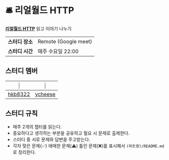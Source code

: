 # 🛎️ 리얼월드 HTTP
[**리얼월드 HTTP**]([https://www.yes24.com/Product/Goods/116977423](https://www.aladin.co.kr/shop/wproduct.aspx?ItemId=187943894)) 읽고 이야기 나누기

<table>
    <tr>
      <td><strong>스터디 장소</td>
      <td>Remote (Google meet)</td>
    </tr>
    <tr>
      <td><strong>스터디 시간</td>
      <td>매주 수요일 22:00</td>
    </tr>
</table> 
        
## 스터디 멤버
|<img src="https://avatars.githubusercontent.com/u/16659000?v=4" width="20%">|<img src="https://avatars.githubusercontent.com/u/81912261?v=4" width="20%">|
|:---:|:---:|
|[hkb8322](https://github.com/hkb8322)|[ycheese](https://github.com/ycheese)|

## 스터디 규칙
- 매주 2개의 챕터를 읽는다.
- 중요하다고 생각하는 부분을 공유하고 필요 시 문제로 출제한다.
- 스터디 중 서로 문제와 답변을 주고받는다.
- 각자 맞은 문제(✅) 애매한 문제(⚠️) 틀린 문제(❌)를 표시해서 `(파트명)/README.md`로 정리한다.

